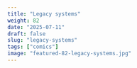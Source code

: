 ```yaml
---
title: "Legacy systems"
weight: 82
date: "2025-07-11"
draft: false
slug: "legacy-systems"
tags: ["comics"]
image: "featured-82-legacy-systems.jpg"
---
```

